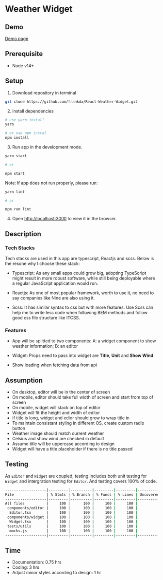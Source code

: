 # Weather Widget

## Demo

[Demo page](https://elastic-cray-4007a8.netlify.app/)

## Prerequisite

- Node v14+
## Setup

1. Download repository in terminal

```bash
git clone https://github.com/frankda/React-Weather-Widget.git
```

2. Install dependencies
```bash
# use yarn install
yarn

# or use npm instal
npm install
```

3. Run app in the development mode.
```bash
yarn start

# or

npm start
```

Note: If app does not run properly, please run:

```bash
yarn lint

# or

npm run lint
```

4. Open [http://localhost:3000](http://localhost:3000) to view it in the browser.

## Description

### Tech Stacks

Tech stacks are used in this app are typescript, Reactjs and scss. Below is the resone why I choose these stack:

- Typescript: As any small apps could grow big, adopting TypeScript might result in more robust software, while still being deployable where a regular JavaScript application would run.

- Reactjs: As one of most popular framework, worth to use it, no need to say companies like Nine are also using it.

- Scss: It has similar syntax to css but with more features. Use Scss can help me to write less code when following BEM methods and follow good css file structure like ITCSS.

### Features

- App will be splitted to two components: A: a widget component to show weather information; B: an editor

- Widget: Props need to pass into widget are **Title**, **Unit** and **Show Wind**

- Show loading when fetching data from api

## Assumption

- On desktop, editor will be in the center of screen
- On mobile, editor should take full width of screen and start from top of screen
- On mobile, widget will stack on top of editor
- Widget will fit the height and width of editor
- If title is long, widget and edior should grow to wrap title in
- To maintain consistant styling in different OS, create custom radio button
- Weather image should match current weather
- Celsius and show wind are checked in default
- Assume title will be uppercase according to design
- Widget will have a title placeholder if there is no title passed

## Testing

As `Editor` and `Widget` are coupled, testing includes both unit testing for `Widget` and intergration testing for `Editor`. And testing covers 100% of code. 

```bash
-------------------|---------|----------|---------|---------|-------------------
File               | % Stmts | % Branch | % Funcs | % Lines | Uncovered Line #s 
-------------------|---------|----------|---------|---------|-------------------
All files          |     100 |      100 |     100 |     100 |                   
 components/editor |     100 |      100 |     100 |     100 |                   
  Editor.tsx       |     100 |      100 |     100 |     100 |                   
 components/widget |     100 |      100 |     100 |     100 |                   
  Widget.tsx       |     100 |      100 |     100 |     100 |                   
 tests/utils       |     100 |      100 |     100 |     100 |                   
  mocks.js         |     100 |      100 |     100 |     100 |                   
-------------------|---------|----------|---------|---------|-------------------
```

## Time

- Documentation: 0.75 hrs
- Coding: 3 hrs
- Adjust minor styles according to design: 1 hr
